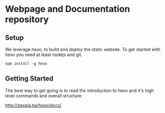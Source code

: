 # Webpage and Documentation repository

## Setup

We leverage hexo, to build and deploy the static website. To get started with hexo you need at least nodejs and git.

    npm install -g hexo

## Getting Started

The best way to get going is to read the introduction to hexo and it's high level commands and overall structure:

http://zespia.tw/hexo/docs/
